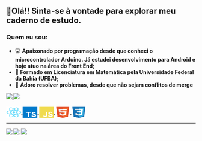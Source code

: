 ## 👋Olá!! Sinta-se à vontade para explorar meu caderno de estudo.
### Quem eu sou:
- 💻 <b>Apaixonado por programação desde que conheci o microcontrolador Arduino. Já estudei desenvolvimento para Android e hoje atuo na área do Front End;</b>
- 📐 <b>Formado em Licenciatura em Matemática pela Universidade Federal da Bahia (UFBA);</b>
- 🤯 <b>Adoro resolver problemas, desde que não sejam conflitos de merge<b>

<div style="display: inline_block">
  <a href="https://github.com/viniirbr">
  <img width="400em" src="https://github-readme-stats.vercel.app/api?username=viniirbr&show_icons=true&theme=blueberry&include_all_commits=true&count_private=true"/>
  <img width="400em" src="https://github-readme-stats.vercel.app/api/top-langs/?username=viniirbr&layout=compact&langs_count=7&theme=blueberry"/>
</div>
  <div style="display: inline_block"><br>
  <img align="center" alt="React" height="30" width="40" src="https://raw.githubusercontent.com/devicons/devicon/master/icons/react/react-original.svg">
    <img align="center" alt="React" height="30" width="40" src="https://raw.githubusercontent.com/devicons/devicon/master/icons/typescript/typescript-original.svg">
    <img align="center" alt="Js" height="30" width="40" src="https://raw.githubusercontent.com/devicons/devicon/master/icons/javascript/javascript-plain.svg">
  <img align="center" alt="HTML" height="30" width="40" src="https://raw.githubusercontent.com/devicons/devicon/master/icons/html5/html5-original.svg">
  <img align="center" alt="CSS" height="30" width="40" src="https://raw.githubusercontent.com/devicons/devicon/master/icons/css3/css3-original.svg">
</div>
 <hr>
  <div style="display: inline_block"> 
 <a href="https://discord.gg/wagxzStdcR" target="_blank"><img src="https://img.shields.io/badge/Discord-7289DA?style=for-the-badge&logo=discord&logoColor=white" target="_blank"></a> 
  <a href = "mailto:vayne99@gmail.com"><img src="https://img.shields.io/badge/-Gmail-%23333?style=for-the-badge&logo=gmail&logoColor=white" target="_blank"></a>
  <a href="https://www.linkedin.com/in/rafaella-ballerini-45875016a" target="_blank"><img src="https://img.shields.io/badge/-LinkedIn-%230077B5?style=for-the-badge&logo=linkedin&logoColor=white" target="_blank"></a> 
  
</div>
